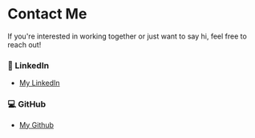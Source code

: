 # Contact Me

If you're interested in working together or just want to say hi, feel free to reach out!



### 💼 LinkedIn
- [My LinkedIn](https://www.linkedin.com/in/neeraj-k-89a460114)

### 💻 GitHub
- [My Github](https://github.com/NeerajCR7-web)

